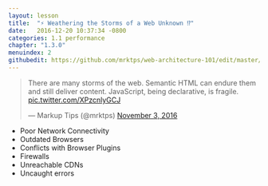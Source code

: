 ```yaml
---
layout: lesson
title:  "⚡️ Weathering the Storms of a Web Unknown ⁉️"
date:   2016-12-20 10:37:34 -0800
categories: 1.1 performance
chapter: "1.3.0"
menuindex: 2
githubedit: https://github.com/mrktps/web-architecture-101/edit/master/_unit_1/1.3.0-weather-the-storms-of-a-web-unkown.markdown
---
```


<blockquote class="twitter-tweet" data-conversation="none" data-lang="en"><p lang="en" dir="ltr">There are many storms of the web. Semantic HTML can endure them and still deliver content. JavaScript, being declarative, is fragile. <a href="https://t.co/XPzcnlyGCJ">pic.twitter.com/XPzcnlyGCJ</a></p>&mdash; Markup Tips (@mrktps) <a href="https://twitter.com/mrktps/status/794312429681463297">November 3, 2016</a></blockquote> 

 - Poor Network Connectivity 
 - Outdated Browsers 
 - Conflicts with Browser Plugins 
 - Firewalls 
 - Unreachable CDNs 
 - Uncaught errors 

